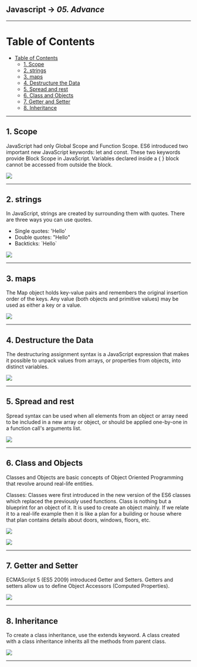 ## Javascript -> <em>05. Advance</em> 

<hr/>

# Table of Contents 
- [Table of Contents](#table-of-contents)
  - [1. Scope](#1-scope)
  - [2. strings](#2-strings)
  - [3. maps](#3-maps)
  - [4. Destructure the Data](#4-destructure-the-data)
  - [5. Spread and rest](#5-spread-and-rest)
  - [6. Class and Objects](#6-class-and-objects)
  - [7. Getter and Setter](#7-getter-and-setter)
  - [8. Inheritance](#8-inheritance)

<hr/>

## 1. Scope

JavaScript had only Global Scope and Function Scope. ES6 introduced two important new JavaScript keywords: let and const. These two keywords provide Block Scope in JavaScript. Variables declared inside a { } block cannot be accessed from outside the block.

![](./00.%20Output/01.%20scope.png)

<hr/>

## 2. strings

In JavaScript, strings are created by surrounding them with quotes. There are three ways you can use quotes.
- Single quotes: 'Hello'
- Double quotes: "Hello"
- Backticks: \`Hello`

![](./00.%20Output/02.%20strings.png)

<hr/>

## 3. maps

The Map object holds key-value pairs and remembers the original insertion order of the keys. Any value (both objects and primitive values) may be used as either a key or a value.

![](./00.%20Output/03.%20maps.png)

<hr/>

## 4. Destructure the Data

The destructuring assignment syntax is a JavaScript expression that makes it possible to unpack values from arrays, or properties from objects, into distinct variables.

![](./00.%20Output/04.%20pickData.png)

<hr/>

## 5. Spread and rest

Spread syntax can be used when all elements from an object or array need to be included in a new array or object, or should be applied one-by-one in a function call's arguments list.

![](./00.%20Output/05.%20spreadRest.png)

<hr/>

## 6. Class and Objects

Classes and Objects are basic concepts of Object Oriented Programming that revolve around real-life entities. 

Classes: Classes were first introduced in the new version of the ES6 classes which replaced the previously used functions. Class is nothing but a blueprint for an object of it. It is used to create an object mainly. If we relate it to a real-life example then it is like a plan for a building or house where that plan contains details about doors, windows, floors, etc. 

![](./00.%20Output/06.%20class.png)

![](./00.%20Output/07.%20classObjects.png)

<hr/>

## 7. Getter and Setter

ECMAScript 5 (ES5 2009) introduced Getter and Setters.
Getters and setters allow us to define Object Accessors (Computed Properties).

![](./00.%20Output/08.%20getterSetter.png)

<hr/>

## 8. Inheritance

To create a class inheritance, use the extends keyword. A class created with a class inheritance inherits all the methods from parent class.

![](./00.%20Output/09.%20Inheritance.png)

<hr/>
